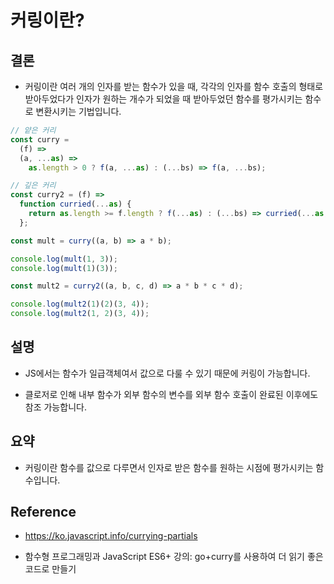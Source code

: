 # 커링이란?

## 결론

- 커링이란 여러 개의 인자를 받는 함수가 있을 때, 각각의 인자를 함수 호출의 형태로 받아두었다가 인자가 원하는 개수가 되었을 때 받아두었던 함수를 평가시키는 함수로 변환시키는 기법입니다.

```js
// 얕은 커리
const curry =
  (f) =>
  (a, ...as) =>
    as.length > 0 ? f(a, ...as) : (...bs) => f(a, ...bs);

// 깊은 커리
const curry2 = (f) =>
  function curried(...as) {
    return as.length >= f.length ? f(...as) : (...bs) => curried(...as, ...bs);
  };

const mult = curry((a, b) => a * b);

console.log(mult(1, 3));
console.log(mult(1)(3));

const mult2 = curry2((a, b, c, d) => a * b * c * d);

console.log(mult2(1)(2)(3, 4));
console.log(mult2(1, 2)(3, 4));
```

## 설명

- JS에서는 함수가 일급객체여서 값으로 다룰 수 있기 때문에 커링이 가능합니다.

- 클로저로 인해 내부 함수가 외부 함수의 변수를 외부 함수 호출이 완료된 이후에도 참조 가능합니다.

## 요약

- 커링이란 함수를 값으로 다루면서 인자로 받은 함수를 원하는 시점에 평가시키는 함수입니다.

## Reference

- <https://ko.javascript.info/currying-partials>

- 함수형 프로그래밍과 JavaScript ES6+ 강의: go+curry를 사용하여 더 읽기 좋은 코드로 만들기
